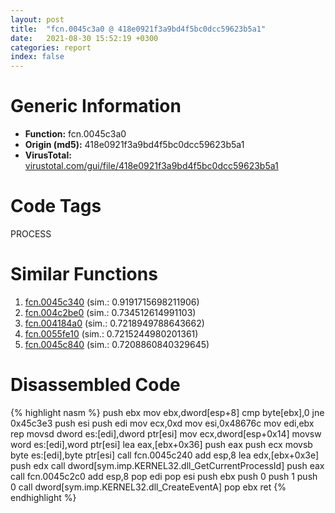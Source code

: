 ```yaml
---
layout: post
title:  "fcn.0045c3a0 @ 418e0921f3a9bd4f5bc0dcc59623b5a1"
date:   2021-08-30 15:52:19 +0300
categories: report
index: false
---
```


# Generic Information
- **Function:** fcn.0045c3a0
- **Origin (md5):** 418e0921f3a9bd4f5bc0dcc59623b5a1
- **VirusTotal:** [virustotal.com/gui/file/418e0921f3a9bd4f5bc0dcc59623b5a1][virustotal_ref]

# Code Tags
<span class="tag" id="PROCESS">PROCESS</span>


# Similar Functions

1. [fcn.0045c340][similar_1_ref] (sim.: 0.9191715698211906)
2. [fcn.004c2be0][similar_2_ref] (sim.: 0.734512614991103)
3. [fcn.004184a0][similar_3_ref] (sim.: 0.7218949788643662)
4. [fcn.0055fe10][similar_4_ref] (sim.: 0.7215244980201361)
5. [fcn.0045c840][similar_5_ref] (sim.: 0.7208860840329645)


# Disassembled Code

{% highlight nasm %}
push ebx
mov ebx,dword[esp+8]
cmp byte[ebx],0
jne 0x45c3e3
push esi
push edi
mov ecx,0xd
mov esi,0x48676c
mov edi,ebx
rep movsd dword es:[edi],dword ptr[esi]
mov ecx,dword[esp+0x14]
movsw word es:[edi],word ptr[esi]
lea eax,[ebx+0x36]
push eax
push ecx
movsb byte es:[edi],byte ptr[esi]
call fcn.0045c240
add esp,8
lea edx,[ebx+0x3e]
push edx
call dword[sym.imp.KERNEL32.dll_GetCurrentProcessId]
push eax
call fcn.0045c2c0
add esp,8
pop edi
pop esi
push ebx
push 0
push 1
push 0
call dword[sym.imp.KERNEL32.dll_CreateEventA]
pop ebx
ret 
{% endhighlight %}


[similar_1_ref]: /report/fcn.0045c340@418e0921f3a9bd4f5bc0dcc59623b5a1
[similar_2_ref]: /report/fcn.004c2be0@279a61b1e76da49531f1f16fd1102a2d
[similar_3_ref]: /report/fcn.004184a0@e2ba7f10eb234338a49853c34d7d9c56
[similar_4_ref]: /report/fcn.0055fe10@7453c96a6fbd42ec690b8deb53eafcba
[similar_5_ref]: /report/fcn.0045c840@418e0921f3a9bd4f5bc0dcc59623b5a1
[virustotal_ref]: https://www.virustotal.com/gui/file/418e0921f3a9bd4f5bc0dcc59623b5a1